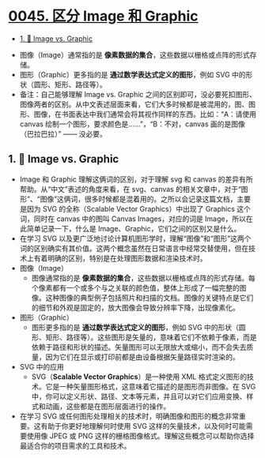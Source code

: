# [0045. 区分 Image 和 Graphic](https://github.com/Tdahuyou/TNotes.svg/tree/main/notes/0045.%20%E5%8C%BA%E5%88%86%20Image%20%E5%92%8C%20Graphic)

<!-- region:toc -->

- [1. 📒 Image vs. Graphic](#1--image-vs-graphic)

<!-- endregion:toc -->
- 图像（Image）通常指的是 **像素数据的集合**，这些数据以栅格或点阵的形式存储。
- 图形（Graphic）更多指的是 **通过数学表达式定义的图形**，例如 SVG 中的形状（圆形、矩形、路径等）。
- 备注：自己能够理解 Image vs. Graphic 之间的区别即可，没必要死扣图形、图像两者的区别。从中文表述层面来看，它们大多时候都是被混用的，图、图形、图像，在书面表达中我们通常会将其视作同样的东西。比如：“A：请使用 canvas 绘制一个图形，要求颜色是……”，“B：不对，canvas 画的是图像（巴拉巴拉）” —— 没必要。

## 1. 📒 Image vs. Graphic

- Image 和 Graphic 理解这俩词的区别，对于理解 svg 和 canvas 的差异有所帮助。从“中文”表述的角度来看，在 svg、canvas 的相关文章中，对于“图形”、“图像”这俩词，很多时候都是混着用的。之所以会记录这篇文档，主要是因为 SVG 的全称（Scalable Vector Graphics）中出现了 Graphics 这个词，同时在 canvas 中的图叫 Canvas Images，对应的词是 Image，所以在此简单记录一下，什么是 Image、Graphic，它们之间的区别又是什么。
- 在学习 SVG 以及更广泛地讨论计算机图形学时，理解“图像”和“图形”这两个词的区别确实有其价值。这两个概念虽然在日常语言中经常交替使用，但在技术上有着明确的区别，特别是在处理图形数据和渲染技术时。
- 图像（Image）
  - 图像通常指的是 **像素数据的集合**，这些数据以栅格或点阵的形式存储。每个像素都有一个或多个与之关联的颜色值，整体上形成了一幅完整的图像。这种图像的典型例子包括照片和扫描的文档。图像的关键特点是它们的细节和外观是固定的，放大图像会导致分辨率下降，出现像素化。
- 图形（Graphic）
  - 图形更多指的是 **通过数学表达式定义的图形**，例如 SVG 中的形状（圆形、矩形、路径等）。这些图形是矢量的，意味着它们不依赖于像素，而是依赖于路径和形状的描述。矢量图形可以无限放大或缩小，而不会失去质量，因为它们在显示或打印前都是由设备根据矢量路径实时渲染的。
- SVG 中的应用
  - SVG（**Scalable Vector Graphics**）是一种使用 XML 格式定义图形的技术。它是一种矢量图形格式，这意味着它描述的是图形而非图像。在 SVG 中，你可以定义形状、路径、文本等元素，并且可以对它们应用变换、样式和动画，这些都是在图形层面进行的操作。
- 在学习 SVG 或任何图形处理相关的技术时，明确图像和图形的概念非常重要。这有助于你更好地理解何时使用 SVG 这样的矢量技术，以及何时可能需要使用像 JPEG 或 PNG 这样的栅格图像格式。理解这些概念可以帮助你选择最适合你的项目需求的工具和技术。
